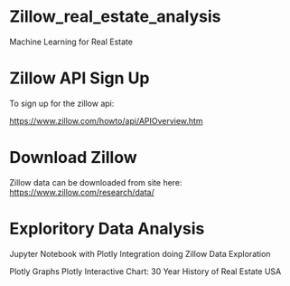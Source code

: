 # Zillow_real_estate_analysis

Machine Learning for Real Estate


# Zillow API Sign Up
To sign up for the zillow api:

https://www.zillow.com/howto/api/APIOverview.htm

# Download Zillow
Zillow data can be downloaded from site here: https://www.zillow.com/research/data/

# Exploritory Data Analysis
Jupyter Notebook with Plotly Integration doing Zillow Data Exploration

Plotly Graphs
Plotly Interactive Chart: 30 Year History of Real Estate USA
